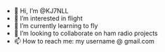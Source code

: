 - 👋 Hi, I’m @KJ7NLL
- 👀 I’m interested in flight
- 🌱 I’m currently learning to fly
- 💞️ I’m looking to collaborate on ham radio projects
- 📫 How to reach me: my username @ gmail.com

<!---
KJ7NLL/KJ7NLL is a ✨ special ✨ repository because its `README.md` (this file) appears on your GitHub profile.
You can click the Preview link to take a look at your changes.
--->
